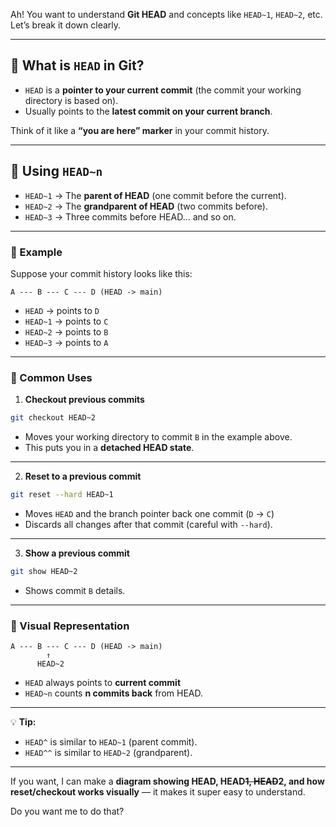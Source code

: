 Ah! You want to understand **Git HEAD** and concepts like `HEAD~1`, `HEAD~2`, etc. Let’s break it down clearly.

---

## 🔹 What is `HEAD` in Git?

* `HEAD` is a **pointer to your current commit** (the commit your working directory is based on).
* Usually points to the **latest commit on your current branch**.

Think of it like a **“you are here” marker** in your commit history.

---

## 🔹 Using `HEAD~n`

* `HEAD~1` → The **parent of HEAD** (one commit before the current).
* `HEAD~2` → The **grandparent of HEAD** (two commits before).
* `HEAD~3` → Three commits before HEAD… and so on.

---

### 🔹 Example

Suppose your commit history looks like this:

```
A --- B --- C --- D (HEAD -> main)
```

* `HEAD` → points to `D`
* `HEAD~1` → points to `C`
* `HEAD~2` → points to `B`
* `HEAD~3` → points to `A`

---

### 🔹 Common Uses

1. **Checkout previous commits**

```bash
git checkout HEAD~2
```

* Moves your working directory to commit `B` in the example above.
* This puts you in a **detached HEAD state**.

---

2. **Reset to a previous commit**

```bash
git reset --hard HEAD~1
```

* Moves `HEAD` and the branch pointer back one commit (`D` → `C`)
* Discards all changes after that commit (careful with `--hard`).

---

3. **Show a previous commit**

```bash
git show HEAD~2
```

* Shows commit `B` details.

---

### 🔹 Visual Representation

```
A --- B --- C --- D (HEAD -> main)
        ↑
      HEAD~2
```

* `HEAD` always points to **current commit**
* `HEAD~n` counts **n commits back** from HEAD.

---

💡 **Tip:**

* `HEAD^` is similar to `HEAD~1` (parent commit).
* `HEAD^^` is similar to `HEAD~2` (grandparent).

---

If you want, I can make a **diagram showing HEAD, HEAD~~1, HEAD~~2, and how reset/checkout works visually** — it makes it super easy to understand.

Do you want me to do that?
